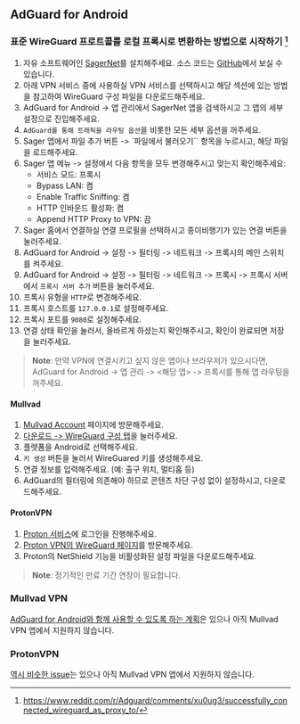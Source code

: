 ## AdGuard for Android
### 표준 WireGuard 프로트콜를 로컬 프록시로 변환하는 방법으로 시작하기 [^1]
1. 자유 소프트웨어인 [SagerNet](https://play.google.com/store/apps/details?id=io.nekohasekai.sagernet)를 설치해주세요. 소스 코드는 [GitHub](https://github.com/SagerNet/SagerNet)에서 보실 수 있습니다.
2. 아래 VPN 서비스 중에 사용하실 VPN 서비스를 선택하시고 해당 섹션에 있는 방법을 참고하여 WireGuard 구성 파일을 다운로드해주세요.
3. AdGuard for Android -> 앱 관리에서 SagerNet 앱을 검색하시고 그 앱의 세부 설정으로 진입해주세요.
4. `AdGuard를 통해 트래픽을 라우팅 옵션`을 비롯한 모든 세부 옵션을 꺼주세요.
5. Sager 앱에서 파일 추가 버튼 -> `파일에서 불러오기`` 항목을 누르시고, 해당 파일을 로드해주세요.
6. Sager 앱 메뉴 -> 설정에서 다음 항목을 모두 변경해주시고 맞는지 확인해주세요:
    - 서비스 모드: 프록시
    - Bypass LAN: 켬
    - Enable Traffic Sniffing: 켬
    - HTTP 인바운드 활성화: 켬
    - Append HTTP Proxy to VPN: 끔
7. Sager 홈에서 연결하실 연결 프로필을 선택하시고 종이비행기가 있는 연결 버튼을 눌러주세요.
8. AdGuard for Android -> 설정 -> 필터링 -> 네트워크 -> 프록시의 메인 스위치를 켜주세요.
9. AdGuard for Android -> 설정 -> 필터링 -> 네트워크 -> 프록시 -> 프록시 서버에서 `프록시 서버 추가` 버튼을 눌러주세요.
10. 프록시 유형을 `HTTP`로 변경해주세요.
11. 프록시 호스트를 `127.0.0.1`로 설정해주세요.
12. 프록시 포트를 `9080`로 설정해주세요.
13. 연결 상태 확인을 눌러서, 올바르게 하셨는지 확인해주시고, 확인이 완료되면 저장을 눌러주세요.

> **Note**: 만약 VPN에 연결시키고 싶지 않은 앱이나 브라우저가 있으시다면, AdGuard for Android -> 앱 관리 -> <해당 앱> -> 프록시를 통해 앱 라우팅을 꺼주세요.

#### Mullvad
1. [Mullvad Account](https://mullvad.net/ko/account/login) 페이지에 방문해주세요.
2. [다운로드 -> WireGuard 구성 탭](https://mullvad.net/ko/account/wireguard-config)을 눌러주세요.
3. 플렛폼을 Android로 선택해주세요.
4. `키 생성` 버튼을 눌러서 WireGuared 키를 생성해주세요.
5. 연결 정보를 입력해주세요. (예: 출구 위치, 멀티홉 등)
6. AdGuard의 필터링에 의존해야 하므로 콘텐츠 차단 구성 없이 설정하시고, 다운로드해주세요.

#### ProtonVPN
1. [Proton 서비스](https://account.proton.me)에 로그인을 진행해주세요.
2. [Proton VPN의 WireGuard 페이지](https://account.proton.me/u/1/vpn/WireGuard)를 방문해주세요.
3. Proton의 NetShield 기능을 비활성화된 설정 파일을 다운로드해주세요.

> **Note**: 정기적인 만료 기간 연장이 필요합니다.

### Mullvad VPN
[AdGuard for Android와 함께 사용할 수 있도록 하는 계획](https://github.com/mullvad/mullvadvpn-app/issues/3569)은 있으나 아직 Mullvad VPN 앱에서 지원하지 않습니다.

### ProtonVPN
[역시 비슷한 issue](https://github.com/ProtonVPN/android-app/issues/94)는 있으나 아직 Mullvad VPN 앱에서 지원하지 않습니다.

[^1]: https://www.reddit.com/r/Adguard/comments/xu0ug3/successfully_connected_wireguard_as_proxy_to/